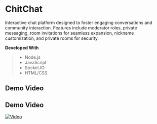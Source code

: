 # ChitChat

Interactive chat platform designed to foster engaging conversations and community interaction. Features include moderator roles, private messaging, room invitations for seamless expansion, nickname customization, and private rooms for security.

**Developed With**

> * Node.js
> * JavaScript
> * Socket.IO
> * HTML/CSS

## Demo Video
## Demo Video
[![Video](https://markdown-videos-api.jorgenkh.no/url?url=https%3A%2F%2Fyoutu.be%2FRpSK3vjaIkw)](https://youtu.be/RpSK3vjaIkw)